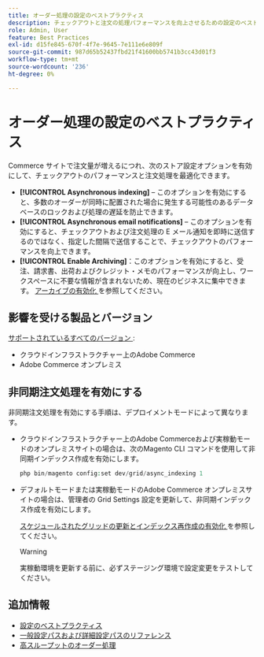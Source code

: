 ```yaml
---
title: オーダー処理の設定のベストプラクティス
description: チェックアウトと注文の処理パフォーマンスを向上させるための設定のベストプラクティスについて説明します。
role: Admin, User
feature: Best Practices
exl-id: d15fe845-670f-4f7e-9645-7e111e6e809f
source-git-commit: 987d65b52437fbd21f41600bb5741b3cc43d01f3
workflow-type: tm+mt
source-wordcount: '236'
ht-degree: 0%

---
```


# オーダー処理の設定のベストプラクティス

Commerce サイトで注文量が増えるにつれ、次のストア設定オプションを有効にして、チェックアウトのパフォーマンスと注文処理を最適化できます。

- **[!UICONTROL Asynchronous indexing]** – このオプションを有効にすると、多数のオーダーが同時に配置された場合に発生する可能性のあるデータベースのロックおよび処理の遅延を防止できます。
- **[!UICONTROL Asynchronous email notifications]** – このオプションを有効にすると、チェックアウトおよび注文処理の E メール通知を即時に送信するのではなく、指定した間隔で送信することで、チェックアウトのパフォーマンスを向上できます。
- **[!UICONTROL Enable Archiving]**：このオプションを有効にすると、受注、請求書、出荷およびクレジット・メモのパフォーマンスが向上し、ワークスペースに不要な情報が含まれないため、現在のビジネスに集中できます。 [ アーカイブの有効化 ](https://experienceleague.adobe.com/ja/docs/commerce-admin/stores-sales/order-management/orders/order-archive) を参照してください。

## 影響を受ける製品とバージョン

[ サポートされているすべてのバージョン ](../../../release/versions.md):

- クラウドインフラストラクチャー上のAdobe Commerce
- Adobe Commerce オンプレミス

## 非同期注文処理を有効にする

非同期注文処理を有効にする手順は、デプロイメントモードによって異なります。

- クラウドインフラストラクチャー上のAdobe Commerceおよび実稼動モードのオンプレミスサイトの場合は、次のMagento CLI コマンドを使用して非同期インデックス作成を有効にします。

  ```php
  php bin/magento config:set dev/grid/async_indexing 1
  ```

- デフォルトモードまたは実稼動モードのAdobe Commerce オンプレミスサイトの場合は、管理者の Grid Settings 設定を更新して、非同期インデックス作成を有効にします。

  [ スケジュールされたグリッドの更新とインデックス再作成の有効化 ](https://experienceleague.adobe.com/docs/commerce-admin/stores-sales/order-management/orders/order-scheduled-operations.html?lang=ja#enable-scheduled-grid-updates-and-reindexing) を参照してください。

  >[!WARNING]
  >
  >実稼動環境を更新する前に、必ずステージング環境で設定変更をテストしてください。

## 追加情報

- [設定のベストプラクティス](../../../performance/configuration.md)
- [一般設定パスおよび詳細設定パスのリファレンス](../../../configuration/reference/config-reference-general.md)
- [高スループットのオーダー処理](../../../performance/high-throughput-order-processing.md)
